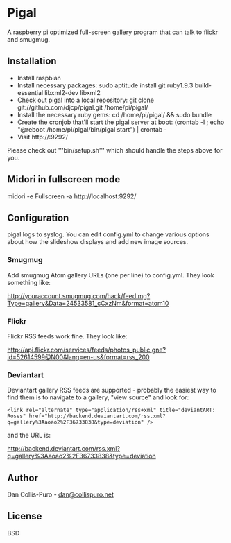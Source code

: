 # Pigal

A raspberry pi optimized full-screen gallery program that can talk to flickr
and smugmug.

## Installation

* Install raspbian
* Install necessary packages:
    sudo aptitude install git ruby1.9.3 build-essential libxml2-dev libxml2
* Check out pigal into a local repository:
    git clone git://github.com/djcp/pigal.git /home/pi/pigal/
* Install the necessary ruby gems:
    cd /home/pi/pigal/ && sudo bundle
* Create the cronjob that'll start the pigal server at boot:
    (crontab -l ; echo "@reboot /home/pi/pigal/bin/pigal start") | crontab -
* Visit http://<your pi ip address>:9292/

Please check out '''bin/setup.sh''' which should handle the steps above for you.

## Midori in fullscreen mode

  midori -e Fullscreen -a http://localhost:9292/

## Configuration

pigal logs to syslog. You can edit config.yml to change various options about how the slideshow displays and add new image sources.

### Smugmug

Add smugmug Atom gallery URLs (one per line) to config.yml. They look something like:

  http://youraccount.smugmug.com/hack/feed.mg?Type=gallery&Data=24533581_cCxzNm&format=atom10

### Flickr

Flickr RSS feeds work fine. They look like:

  http://api.flickr.com/services/feeds/photos_public.gne?id=52614599@N00&lang=en-us&format=rss_200

### Deviantart

Deviantart gallery RSS feeds are supported - probably the easiest way to find
them is to navigate to a gallery, "view source" and look for:

    <link rel="alternate" type="application/rss+xml" title="deviantART: Roses" href="http://backend.deviantart.com/rss.xml?q=gallery%3Aaoao2%2F36733838&type=deviation" />

and the URL is:

  http://backend.deviantart.com/rss.xml?q=gallery%3Aaoao2%2F36733838&type=deviation

## Author

Dan Collis-Puro - dan@collispuro.net

## License

BSD
